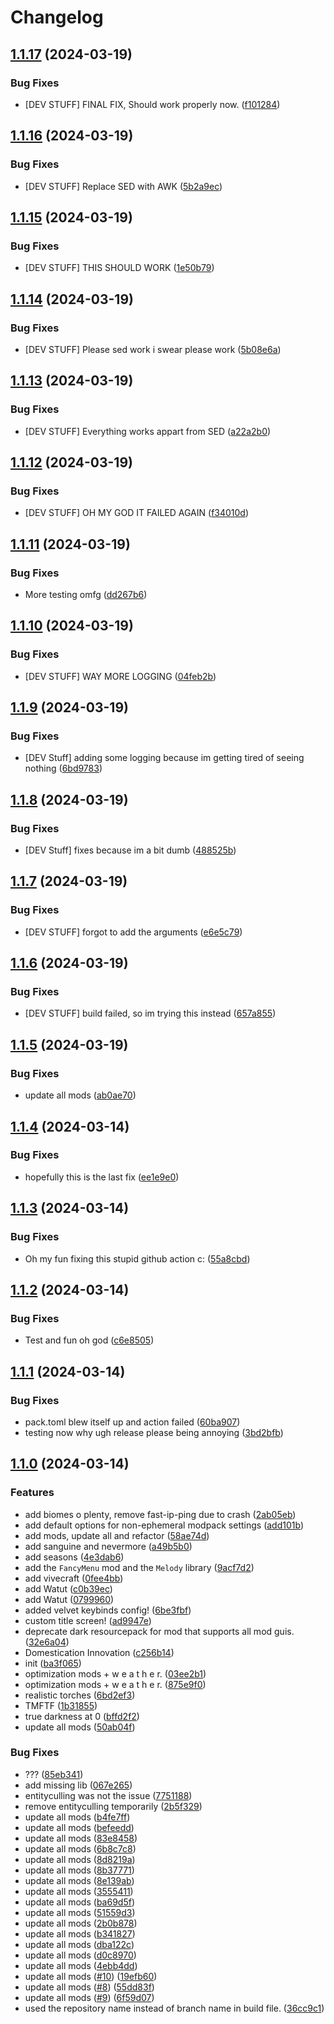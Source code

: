 # Changelog

## [1.1.17](https://github.com/lilysoftpaw/velvet/compare/v1.1.16...v1.1.17) (2024-03-19)


### Bug Fixes

* [DEV STUFF] FINAL FIX, Should work properly now. ([f101284](https://github.com/lilysoftpaw/velvet/commit/f101284dcf34663592d35f671e727635f6eae5cb))

## [1.1.16](https://github.com/lilysoftpaw/velvet/compare/v1.1.15...v1.1.16) (2024-03-19)


### Bug Fixes

* [DEV STUFF] Replace SED with AWK ([5b2a9ec](https://github.com/lilysoftpaw/velvet/commit/5b2a9ecd23f735722b47e75b21741a8cb3d2ffc9))

## [1.1.15](https://github.com/lilysoftpaw/velvet/compare/v1.1.14...v1.1.15) (2024-03-19)


### Bug Fixes

* [DEV STUFF] THIS SHOULD WORK ([1e50b79](https://github.com/lilysoftpaw/velvet/commit/1e50b79b7f444a7988e73be91de5ee9006ca2c08))

## [1.1.14](https://github.com/lilysoftpaw/velvet/compare/v1.1.13...v1.1.14) (2024-03-19)


### Bug Fixes

* [DEV STUFF] Please sed work i swear please work ([5b08e6a](https://github.com/lilysoftpaw/velvet/commit/5b08e6adffeafa17414b306ca397664e646b25d4))

## [1.1.13](https://github.com/lilysoftpaw/velvet/compare/v1.1.12...v1.1.13) (2024-03-19)


### Bug Fixes

* [DEV STUFF] Everything works appart from SED ([a22a2b0](https://github.com/lilysoftpaw/velvet/commit/a22a2b015b5ea459acaf7f56819e1e3968fb5e87))

## [1.1.12](https://github.com/lilysoftpaw/velvet/compare/v1.1.11...v1.1.12) (2024-03-19)


### Bug Fixes

* [DEV STUFF] OH MY GOD IT FAILED AGAIN ([f34010d](https://github.com/lilysoftpaw/velvet/commit/f34010d76f31c0241705dd95becc6fb72645738a))

## [1.1.11](https://github.com/lilysoftpaw/velvet/compare/v1.1.10...v1.1.11) (2024-03-19)


### Bug Fixes

* More testing omfg ([dd267b6](https://github.com/lilysoftpaw/velvet/commit/dd267b6ddb39b14e57e955c57932ce2ea8272103))

## [1.1.10](https://github.com/lilysoftpaw/velvet/compare/v1.1.9...v1.1.10) (2024-03-19)


### Bug Fixes

* [DEV STUFF] WAY MORE LOGGING ([04feb2b](https://github.com/lilysoftpaw/velvet/commit/04feb2b0578d8e6491d0771d9ed9509bf9d9dfe5))

## [1.1.9](https://github.com/lilysoftpaw/velvet/compare/v1.1.8...v1.1.9) (2024-03-19)


### Bug Fixes

* [DEV Stuff] adding some logging because im getting tired of seeing nothing ([6bd9783](https://github.com/lilysoftpaw/velvet/commit/6bd97834a2467b76385c0ee3e92a8cdf5287b9e7))

## [1.1.8](https://github.com/lilysoftpaw/velvet/compare/v1.1.7...v1.1.8) (2024-03-19)


### Bug Fixes

* [DEV Stuff] fixes because im a bit dumb ([488525b](https://github.com/lilysoftpaw/velvet/commit/488525b3ef5e3b66124c51c823d1892726768286))

## [1.1.7](https://github.com/lilysoftpaw/velvet/compare/v1.1.6...v1.1.7) (2024-03-19)


### Bug Fixes

* [DEV STUFF] forgot to add the arguments ([e6e5c79](https://github.com/lilysoftpaw/velvet/commit/e6e5c7912b7c3987070493e4fd9ebd6a297c2885))

## [1.1.6](https://github.com/lilysoftpaw/velvet/compare/v1.1.5...v1.1.6) (2024-03-19)


### Bug Fixes

* [DEV STUFF] build failed, so im trying this instead ([657a855](https://github.com/lilysoftpaw/velvet/commit/657a855c7200764203a52b2464fc16f6e2ece247))

## [1.1.5](https://github.com/lilysoftpaw/velvet/compare/v1.1.4...v1.1.5) (2024-03-19)


### Bug Fixes

* update all mods ([ab0ae70](https://github.com/lilysoftpaw/velvet/commit/ab0ae70bbbde866cd5c55581a8015dc0c72769fd))

## [1.1.4](https://github.com/lilysoftpaw/velvet/compare/v1.1.3...v1.1.4) (2024-03-14)


### Bug Fixes

* hopefully this is the last fix ([ee1e9e0](https://github.com/lilysoftpaw/velvet/commit/ee1e9e0d41e8f828109f0bb9dba871d084c2b0d4))

## [1.1.3](https://github.com/lilysoftpaw/velvet/compare/v1.1.2...v1.1.3) (2024-03-14)


### Bug Fixes

* Oh my fun fixing this stupid github action c: ([55a8cbd](https://github.com/lilysoftpaw/velvet/commit/55a8cbd29932ac6542efd14d3afedc664a20592c))

## [1.1.2](https://github.com/lilysoftpaw/velvet/compare/v1.1.1...v1.1.2) (2024-03-14)


### Bug Fixes

* Test and fun oh god ([c6e8505](https://github.com/lilysoftpaw/velvet/commit/c6e8505bf769085100e1c9f89acbd78f2a5163bd))

## [1.1.1](https://github.com/lilysoftpaw/velvet/compare/v1.1.0...v1.1.1) (2024-03-14)


### Bug Fixes

* pack.toml blew itself up and action failed ([60ba907](https://github.com/lilysoftpaw/velvet/commit/60ba9075e81690d34f0119e8cd1726bf4a5102c5))
* testing now why ugh release please being annoying ([3bd2bfb](https://github.com/lilysoftpaw/velvet/commit/3bd2bfb53729213740bf8056c44afe484138b8e0))

## [1.1.0](https://github.com/lilysoftpaw/velvet/compare/v1.0.0...v1.1.0) (2024-03-14)


### Features

* add biomes o plenty, remove fast-ip-ping due to crash ([2ab05eb](https://github.com/lilysoftpaw/velvet/commit/2ab05eb32421472cfa2efed34e4b1b790fe54cea))
* add default options for non-ephemeral modpack settings ([add101b](https://github.com/lilysoftpaw/velvet/commit/add101b8aecdcbbadde7fca572d56ad277e1cea6))
* add mods, update all and refactor ([58ae74d](https://github.com/lilysoftpaw/velvet/commit/58ae74da0fe09fa46fa8296c456b31926735b1f3))
* add sanguine and nevermore ([a49b5b0](https://github.com/lilysoftpaw/velvet/commit/a49b5b08429da1e181b6ddba4cf2ffda42686b84))
* add seasons ([4e3dab6](https://github.com/lilysoftpaw/velvet/commit/4e3dab608a7b504afb3af3a01fb41be8f03d3381))
* add the `FancyMenu` mod and the `Melody` library ([9acf7d2](https://github.com/lilysoftpaw/velvet/commit/9acf7d22e4e4ab697397935cf5b50db7569fa72d))
* add vivecraft ([0fee4bb](https://github.com/lilysoftpaw/velvet/commit/0fee4bbdee0e6a309b7f74b838cc818abf17f5bc))
* add Watut ([c0b39ec](https://github.com/lilysoftpaw/velvet/commit/c0b39ece81c372b829794f7268b8f0d07e4c20fd))
* add Watut ([0799960](https://github.com/lilysoftpaw/velvet/commit/07999605a146842684f3627260899ffe3957b9cf))
* added velvet keybinds config! ([6be3fbf](https://github.com/lilysoftpaw/velvet/commit/6be3fbf541ab26e2f2f96a9917b8672dec7539ca))
* custom title screen! ([ad9947e](https://github.com/lilysoftpaw/velvet/commit/ad9947e502c74b406a2c82c8612e62a1ad50d985))
* deprecate dark resourcepack for mod that supports all mod guis. ([32e6a04](https://github.com/lilysoftpaw/velvet/commit/32e6a04bde222bfb8a6ba7e312f553f1b6045a1c))
* Domestication Innovation ([c256b14](https://github.com/lilysoftpaw/velvet/commit/c256b141c582d611e382aeaf26c7fb5ac407b000))
* init ([ba3f065](https://github.com/lilysoftpaw/velvet/commit/ba3f06512a911ee91bfc5c44d7540562b66b0ba4))
* optimization mods + w e a t h e r. ([03ee2b1](https://github.com/lilysoftpaw/velvet/commit/03ee2b1916c1a4e805727262b41b628cf015fef8))
* optimization mods + w e a t h e r. ([875e9f0](https://github.com/lilysoftpaw/velvet/commit/875e9f033456616cf800533b975949aae50c2e02))
* realistic torches ([6bd2ef3](https://github.com/lilysoftpaw/velvet/commit/6bd2ef3dc7554ce35160bbe8ab91fb490f5c5dde))
* TMFTF ([1b31855](https://github.com/lilysoftpaw/velvet/commit/1b318555d9bc0d41e4456be971a949b337bae29a))
* true darkness at 0 ([bffd2f2](https://github.com/lilysoftpaw/velvet/commit/bffd2f259af29acee721360b15698db7f664ff74))
* update all mods ([50ab04f](https://github.com/lilysoftpaw/velvet/commit/50ab04f9da298aa854859dc8263a5ccf5ee0191e))


### Bug Fixes

* ??? ([85eb341](https://github.com/lilysoftpaw/velvet/commit/85eb3418ff58ef54d775ecb555f4ed97ca2575a8))
* add missing lib ([067e265](https://github.com/lilysoftpaw/velvet/commit/067e265e3358a47a058fe3527d7471905c21bd7f))
* entityculling was not the issue ([7751188](https://github.com/lilysoftpaw/velvet/commit/77511882db6ef559041191f687dc21e02ce621f6))
* remove entityculling temporarily ([2b5f329](https://github.com/lilysoftpaw/velvet/commit/2b5f329c87fe8489ecb0b337fdf88e30f77f31a9))
* update all mods ([b4fe7ff](https://github.com/lilysoftpaw/velvet/commit/b4fe7ff89352c65e7e6191fb1486e2563be93945))
* update all mods ([befeedd](https://github.com/lilysoftpaw/velvet/commit/befeedd20999fdcff65f22142cfafef8618be1d4))
* update all mods ([83e8458](https://github.com/lilysoftpaw/velvet/commit/83e8458068e4137116d607fb1618eb4a7c36138a))
* update all mods ([6b8c7c8](https://github.com/lilysoftpaw/velvet/commit/6b8c7c82d7298417da2381684d8288b2db6b403b))
* update all mods ([8d8219a](https://github.com/lilysoftpaw/velvet/commit/8d8219a9f240adbd7978896bbc99fdc2d3b91775))
* update all mods ([8b37771](https://github.com/lilysoftpaw/velvet/commit/8b37771baba7a0f6a918f2126084f9287e0c069d))
* update all mods ([8e139ab](https://github.com/lilysoftpaw/velvet/commit/8e139abc4540ad0e648c6f15f42874112af4850d))
* update all mods ([3555411](https://github.com/lilysoftpaw/velvet/commit/3555411415c3b6f702895d0dcdba38545a77eb3a))
* update all mods ([ba69d5f](https://github.com/lilysoftpaw/velvet/commit/ba69d5fcee7eeddd7899c67aa46bdb9dc8fa4786))
* update all mods ([51559d3](https://github.com/lilysoftpaw/velvet/commit/51559d3ad0cb13870b56663ee4c7cade03ca4aab))
* update all mods ([2b0b878](https://github.com/lilysoftpaw/velvet/commit/2b0b878fbc5d7059d985fe22da4e790a88090436))
* update all mods ([b341827](https://github.com/lilysoftpaw/velvet/commit/b3418276cd9fd2267ba977c6927e546338304981))
* update all mods ([dba122c](https://github.com/lilysoftpaw/velvet/commit/dba122c0d8996dc90a2eb84ccd8426d14917b427))
* update all mods ([d0c8970](https://github.com/lilysoftpaw/velvet/commit/d0c89700401906c5925bc36ff08523f7396c8fb4))
* update all mods ([4ebb4dd](https://github.com/lilysoftpaw/velvet/commit/4ebb4dd0a430dc3040f96af3be2481fefe845824))
* update all mods ([#10](https://github.com/lilysoftpaw/velvet/issues/10)) ([19efb60](https://github.com/lilysoftpaw/velvet/commit/19efb60bddc25582c26648a374eb9037a1a6d3da))
* update all mods ([#8](https://github.com/lilysoftpaw/velvet/issues/8)) ([55dd83f](https://github.com/lilysoftpaw/velvet/commit/55dd83fac2c6242248b1114c5e9bf363485b9db5))
* update all mods ([#9](https://github.com/lilysoftpaw/velvet/issues/9)) ([6f59d07](https://github.com/lilysoftpaw/velvet/commit/6f59d075b3c47294badb9fba0c13b107bb65d52a))
* used the repository name instead of branch name in build file. ([36cc9c1](https://github.com/lilysoftpaw/velvet/commit/36cc9c104e2be7837050a7451e65c78cd22995b4))
